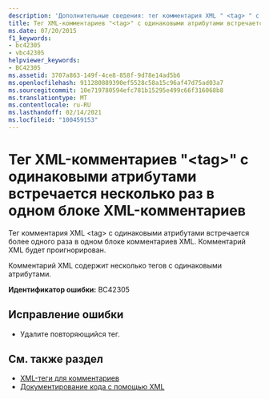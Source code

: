 ```yaml
---
description: 'Дополнительные сведения: тег комментария XML " <tag> " с одинаковыми атрибутами встречается более одного раза в одном блоке комментариев XML'
title: Тег XML-комментариев "<tag>" с одинаковыми атрибутами встречается несколько раз в одном блоке XML-комментариев
ms.date: 07/20/2015
f1_keywords:
- bc42305
- vbc42305
helpviewer_keywords:
- BC42305
ms.assetid: 3707a863-149f-4ce8-858f-9d78e14ad5b6
ms.openlocfilehash: 911280889390ef5528c58a15c96af47d75ad03a7
ms.sourcegitcommit: 10e719780594efc781b15295e499c66f316068b8
ms.translationtype: MT
ms.contentlocale: ru-RU
ms.lasthandoff: 02/14/2021
ms.locfileid: "100459153"
---
```

# <a name="xml-comment-tag-tag-appears-with-identical-attributes-more-than-once-in-the-same-xml-comment-block"></a>Тег XML-комментариев "\<tag>" с одинаковыми атрибутами встречается несколько раз в одном блоке XML-комментариев

Тег комментария XML \<tag> с одинаковыми атрибутами встречается более одного раза в одном блоке комментариев XML. Комментарий XML будет проигнорирован.  
  
 Комментарий XML содержит несколько тегов с одинаковыми атрибутами.  
  
 **Идентификатор ошибки:** BC42305  
  
## <a name="to-correct-this-error"></a>Исправление ошибки  
  
- Удалите повторяющийся тег.  
  
## <a name="see-also"></a>См. также раздел

- [XML-теги для комментариев](../language-reference/xmldoc/index.md)
- [Документирование кода с помощью XML](../programming-guide/program-structure/documenting-your-code-with-xml.md)
